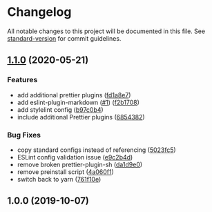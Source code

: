 # Changelog

All notable changes to this project will be documented in this file. See [standard-version](https://github.com/conventional-changelog/standard-version) for commit guidelines.

## [1.1.0](https://gitlab.com/jpickwell/eslint-config-robyn/compare/v1.0.0...v1.1.0) (2020-05-21)

### Features

- add additional prettier plugins ([fd1a8e7](https://gitlab.com/jpickwell/eslint-config-robyn/commit/fd1a8e756e11539835620610e3ea6475b2b0de20))
- add eslint-plugin-markdown ([#1](https://gitlab.com/jpickwell/eslint-config-robyn/issues/1)) ([f2b1708](https://gitlab.com/jpickwell/eslint-config-robyn/commit/f2b1708201d2159e21fd587795a201c4f073f89d))
- add stylelint config ([b97c0b4](https://gitlab.com/jpickwell/eslint-config-robyn/commit/b97c0b421705dda5b8bbed3f13d931ab65de3dbe))
- include additional Prettier plugins ([6854382](https://gitlab.com/jpickwell/eslint-config-robyn/commit/685438241e4b141381b350dc3d0ce0dacf2d18e7))

### Bug Fixes

- copy standard configs instead of referencing ([5023fc5](https://gitlab.com/jpickwell/eslint-config-robyn/commit/5023fc55898d1f98f8ddb3b8e921a090dc0bf42b))
- ESLint config validation issue ([e9c2b4d](https://gitlab.com/jpickwell/eslint-config-robyn/commit/e9c2b4d792cb5b72ae6aae225c5cc4de89135fa9))
- remove broken prettier-plugin-sh ([da1d9e0](https://gitlab.com/jpickwell/eslint-config-robyn/commit/da1d9e0211325f52f23df3033844117a8603b01c))
- remove preinstall script ([4a060f1](https://gitlab.com/jpickwell/eslint-config-robyn/commit/4a060f1cf85f0ce77ede439b3682751e0f145c6d))
- switch back to yarn ([761f10e](https://gitlab.com/jpickwell/eslint-config-robyn/commit/761f10ee3bf7e6d3a8953cd7143ce02c32acb5e3))

## 1.0.0 (2019-10-07)
